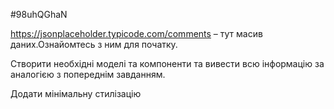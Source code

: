 #98uhQGhaN

https://jsonplaceholder.typicode.com/comments – тут масив даних.Ознайомтесь з ним для початку.

Створити необхідні моделі та компоненти та вивести всю інформацію за аналогією з попереднім завданням.

Додати мінімальну стилізацію